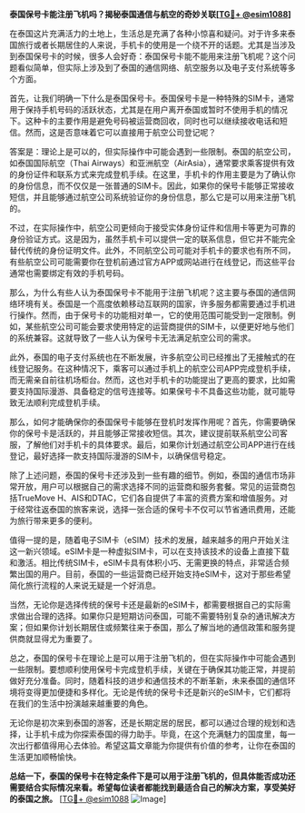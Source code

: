 **泰国保号卡能注册飞机吗？揭秘泰国通信与航空的奇妙关联[[TG💪+ @esim1088](https://t.me/s/esim1088)]**

在泰国这片充满活力的土地上，生活总是充满了各种小惊喜和疑问。对于许多来泰国旅行或者长期居住的人来说，手机卡的使用是一个绕不开的话题。尤其是当涉及到泰国保号卡的时候，很多人会好奇：泰国保号卡能不能用来注册飞机呢？这个问题看似简单，但实际上涉及到了泰国的通信网络、航空服务以及电子支付系统等多个方面。

首先，让我们明确一下什么是泰国保号卡。泰国保号卡是一种特殊的SIM卡，通常用于保持手机号码的活跃状态，尤其是在用户离开泰国或暂时不使用手机的情况下。这种卡的主要作用是避免号码被运营商回收，同时也可以继续接收电话和短信。然而，这是否意味着它可以直接用于航空公司登记呢？

答案是：理论上是可以的，但实际操作中可能会遇到一些限制。泰国的航空公司，如泰国国际航空（Thai Airways）和亚洲航空（AirAsia），通常要求乘客提供有效的身份证件和联系方式来完成登机手续。在这里，手机卡的作用主要是为了确认你的身份信息，而不仅仅是一张普通的SIM卡。因此，如果你的保号卡能够正常接收短信，并且能够通过航空公司系统验证你的身份信息，那么它是可以用来注册飞机的。

不过，在实际操作中，航空公司更倾向于接受实体身份证件和信用卡等更为可靠的身份验证方式。这是因为，虽然手机卡可以提供一定的联系信息，但它并不能完全替代传统的身份证明文件。此外，不同航空公司可能对手机卡的要求也有所不同，有些航空公司可能需要你在登机前通过官方APP或网站进行在线登记，而这些平台通常也需要绑定有效的手机号码。

那么，为什么有些人认为泰国保号卡不能用于注册飞机呢？这主要与泰国的通信网络环境有关。泰国是一个高度依赖移动互联网的国家，许多服务都需要通过手机进行操作。然而，由于保号卡的功能相对单一，它的使用范围可能受到一定限制。例如，某些航空公司可能会要求使用特定的运营商提供的SIM卡，以便更好地与他们的系统兼容。这就导致了一些人认为保号卡无法满足航空公司的需求。

此外，泰国的电子支付系统也在不断发展，许多航空公司已经推出了无接触式的在线登记服务。在这种情况下，乘客可以通过手机上的航空公司APP完成登机手续，而无需亲自前往机场柜台。然而，这也对手机卡的功能提出了更高的要求，比如需要支持国际漫游、具备稳定的信号连接等。如果保号卡不具备这些功能，就可能导致无法顺利完成登机手续。

那么，如何才能确保你的泰国保号卡能够在登机时发挥作用呢？首先，你需要确保你的保号卡是活跃的，并且能够正常接收短信。其次，建议提前联系航空公司客服，了解他们对手机卡的具体要求。最后，如果你计划通过航空公司APP进行在线登记，最好选择一款支持国际漫游的SIM卡，以确保信号稳定。

除了上述问题，泰国的保号卡还涉及到一些有趣的细节。例如，泰国的通信市场非常开放，用户可以根据自己的需求选择不同的运营商和服务套餐。常见的运营商包括TrueMove H、AIS和DTAC，它们各自提供了丰富的资费方案和增值服务。对于经常往返泰国的旅客来说，选择一张合适的保号卡不仅可以节省通讯费用，还能为旅行带来更多的便利。

值得一提的是，随着电子SIM卡（eSIM）技术的发展，越来越多的用户开始关注这一新兴领域。eSIM卡是一种虚拟SIM卡，可以在支持该技术的设备上直接下载和激活。相比传统SIM卡，eSIM卡具有体积小巧、无需更换的特点，非常适合频繁出国的用户。目前，泰国的一些运营商已经开始支持eSIM卡，这对于那些希望简化旅行流程的人来说无疑是一个好消息。

当然，无论你是选择传统的保号卡还是最新的eSIM卡，都需要根据自己的实际需求做出合理的选择。如果你只是短期访问泰国，可能不需要特别复杂的通讯解决方案；但如果你计划长期居住或频繁往来于泰国，那么了解当地的通信政策和服务提供商就显得尤为重要了。

总之，泰国的保号卡在理论上是可以用于注册飞机的，但在实际操作中可能会遇到一些限制。要想顺利使用保号卡完成登机手续，关键在于确保其功能正常，并提前做好充分准备。同时，随着科技的进步和通信技术的不断革新，未来泰国的通信环境将变得更加便捷和多样化。无论是传统的保号卡还是新兴的eSIM卡，它们都将在我们的生活中扮演越来越重要的角色。

无论你是初次来到泰国的游客，还是长期定居的居民，都可以通过合理的规划和选择，让手机卡成为你探索泰国的得力助手。毕竟，在这个充满魅力的国度里，每一次出行都值得用心去体验。希望这篇文章能为你提供有价值的参考，让你在泰国的生活更加顺畅愉快。

**总结一下，泰国的保号卡在特定条件下是可以用于注册飞机的，但具体能否成功还需要结合实际情况来看。希望每位读者都能找到最适合自己的解决方案，享受美好的泰国之旅。** [[TG💪+ @esim1088](https://t.me/s/esim1088) ![Image](https://i.postimg.cc/4NQfJmqS/Snipaste-2025-05-13-00-14-12.png)]